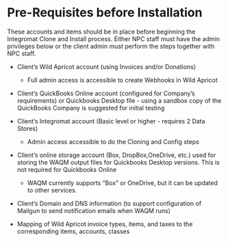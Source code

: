 # Pre-Requisites before Installation

These accounts and items should be in place before beginning the Integromat Clone and Install process.  Either NPC staff must have the admin privileges below or the client admin must perform the steps together with NPC staff.

* Client’s Wild Apricot account \(using Invoices and/or Donations\) 
  * Full admin access is accessible to create Webhooks in Wild Apricot



* Client’s QuickBooks Online account \(configured for Company’s requirements\) or Quickbooks Desktop file - using a sandbox copy of the QuickBooks Company is suggested for initial testing



* Client’s Integromat account \(Basic level or higher - requires 2 Data Stores\) 
  * Admin access accessible to do the Cloning and Config steps



* Client’s online storage account \(Box, DropBox,OneDrive, etc.\) used for storing the WAQM output files for Quickbooks Desktop versions.  This is not required for Quickbooks Online
  * WAQM currently supports “Box” or OneDrive, but it can be updated to other services.



* Client’s Domain and DNS information  \(to support configuration of Mailgun to send notification emails when WAQM runs\) 



* Mapping of Wild Apricot invoice types, items, and taxes to the corresponding items, accounts, classes



